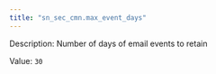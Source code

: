 ```yaml
---
title: "sn_sec_cmn.max_event_days"
---
```


Description: Number of days of email events to retain

Value: `30`